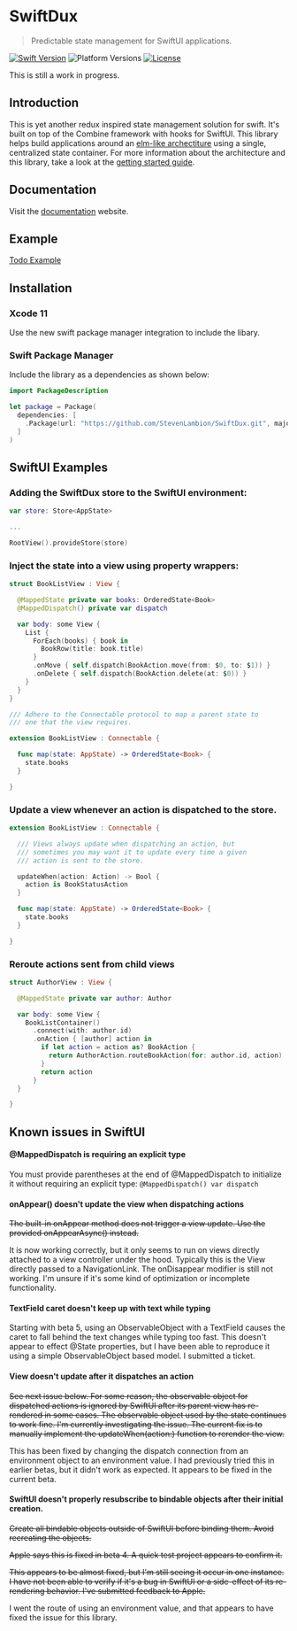 # SwiftDux

> Predictable state management for SwiftUI applications.

[![Swift Version][swift-image]][swift-url]
![Platform Versions][ios-image]
[![License][license-image]][license-url]

This is still a work in progress.

## Introduction

This is yet another redux inspired state management solution for swift. It's built on top of the Combine framework with hooks for SwiftUI. This library helps build applications around an [elm-like archectiture](https://guide.elm-lang.org/architecture/) using a single, centralized state container. For more information about the architecture and this library, take a look at the [getting started guide](https://stevenlambion.github.io/SwiftDux/getting-started.html).

## Documentation

Visit the [documentation](https://stevenlambion.github.io/SwiftDux/getting-started.html) website.

## Example

[Todo Example](https://github.com/StevenLambion/SwiftUI-Todo-Example)

## Installation

### Xcode 11

Use the new swift package manager integration to include the libary.

### Swift Package Manager

Include the library as a dependencies as shown below:

```swift
import PackageDescription

let package = Package(
  dependencies: [
    .Package(url: "https://github.com/StevenLambion/SwiftDux.git", majorVersion: 0, minor: 8)
  ]
)
```

## SwiftUI Examples

### Adding the SwiftDux store to the SwiftUI environment:

```swift
var store: Store<AppState>

...

RootView().provideStore(store)
```

### Inject the state into a view using property wrappers:

```swift
struct BookListView : View {

  @MappedState private var books: OrderedState<Book>
  @MappedDispatch() private var dispatch

  var body: some View {
    List {
      ForEach(books) { book in
        BookRow(title: book.title)
      }
      .onMove { self.dispatch(BookAction.move(from: $0, to: $1)) }
      .onDelete { self.dispatch(BookAction.delete(at: $0)) }
    }
  }
}

/// Adhere to the Connectable protocol to map a parent state to
/// one that the view requires.

extension BookListView : Connectable {

  func map(state: AppState) -> OrderedState<Book> {
    state.books
  }

}
```

### Update a view whenever an action is dispatched to the store.

```swift
extension BookListView : Connectable {

  /// Views always update when dispatching an action, but
  /// sometimes you may want it to update every time a given
  /// action is sent to the store.

  updateWhen(action: Action) -> Bool {
    action is BookStatusAction
  }

  func map(state: AppState) -> OrderedState<Book> {
    state.books
  }

}
```

### Reroute actions sent from child views

```swift
struct AuthorView : View {

  @MappedState private var author: Author

  var body: some View {
    BookListContainer()
      .connect(with: author.id)
      .onAction { [author] action in
        if let action = action as? BookAction {
          return AuthorAction.routeBookAction(for: author.id, action)
        }
        return action
      }
  }

}
```

## Known issues in SwiftUI

#### @MappedDispatch is requiring an explicit type

You must provide parentheses at the end of @MappedDispatch to initialize it without requiring an explicit type: `@MappedDispatch() var dispatch`

#### onAppear() doesn't update the view when dispatching actions

~~The built-in onAppear method does not trigger a view update. Use the provided onAppearAsync() instead.~~

It is now working correctly, but it only seems to run on views directly attached to a view controller under the hood. Typically this is the View directly passed to a NavigationLink. The onDisappear modifier is still not working. I'm unsure if it's some kind of optimization or incomplete functionality.

#### TextField caret doesn't keep up with text while typing

Starting with beta 5, using an ObservableObject with a TextField causes the caret to fall behind the text changes while typing too fast. This doesn't appear to effect @State properties, but I have been able to reproduce it using a simple ObservableObject based model. I submitted a ticket.

#### View doesn't update after it dispatches an action

~~See next issue below. For some reason, the observable object for dispatched actions is ignored by SwiftUI after its parent view has re-rendered in some cases. The observable object used by the state continues to work fine. I'm currently investigating the issue. The current fix is to manually implement the updateWhen(action:) function to rerender the view.~~

This has been fixed by changing the dispatch connection from an environment object to an environment value. I had previously tried this in earlier betas, but it didn't work as expected. It appears to be fixed in the current beta.

#### SwiftUI doesn't properly resubscribe to bindable objects after their initial creation.

~~Create all bindable objects outside of SwiftUI before binding them. Avoid recreating the objects.~~

~~Apple says this is fixed in beta 4. A quick test project appears to confirm it.~~

~~This appears to be almost fixed, but I'm still seeing it occur in one instance. I have not been able to verify if it's a bug in SwiftUI or a side-effect of its re-rendering behavior. I've submitted feedback to Apple.~~

I went the route of using an environment value, and that appears to have fixed the issue for this library.

[swift-image]: https://img.shields.io/badge/swift-5.1-orange.svg
[ios-image]: https://img.shields.io/badge/platforms-iOS%2013%20%7C%20macOS%2010.15%20%7C%20tvOS%2013%20%7C%20watchOS%206-222.svg
[swift-url]: https://swift.org/
[license-image]: https://img.shields.io/badge/License-MIT-blue.svg
[license-url]: LICENSE
[travis-image]: https://img.shields.io/travis/dbader/node-datadog-metrics/master.svg
[travis-url]: https://travis-ci.org/dbader/node-datadog-metrics
[codebeat-image]: https://codebeat.co/badges/c19b47ea-2f9d-45df-8458-b2d952fe9dad
[codebeat-url]: https://codebeat.co/projects/github-com-vsouza-awesomeios-com
